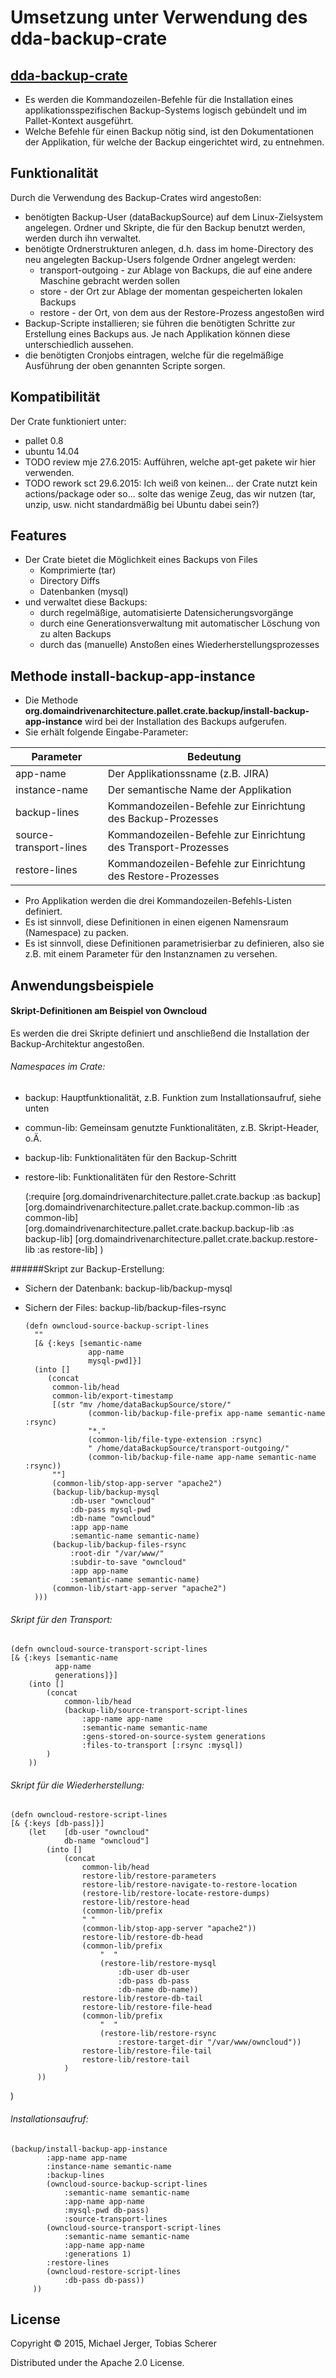 # Umsetzung unter Verwendung des dda-backup-crate


## [dda-backup-crate](https://github.com/DomainDrivenArchitecture/dda-backup-crate)
* Es werden die Kommandozeilen-Befehle für die Installation eines applikationsspezifischen Backup-Systems logisch gebündelt und im Pallet-Kontext ausgeführt.
* Welche Befehle für einen Backup nötig sind, ist den Dokumentationen der Applikation, für welche der Backup eingerichtet wird, zu entnehmen.

## Funktionalität
Durch die Verwendung des Backup-Crates wird angestoßen:
* benötigten Backup-User (dataBackupSource) auf dem Linux-Zielsystem angelegen. Ordner und Skripte, die für den Backup benutzt werden, werden durch ihn verwaltet.
* benötigte Ordnerstrukturen anlegen, d.h. dass im home-Directory des neu angelegten Backup-Users folgende Ordner angelegt werden:
  * transport-outgoing - zur Ablage von Backups, die auf eine andere Maschine gebracht werden sollen
  * store - der Ort zur Ablage der momentan gespeicherten lokalen Backups
  * restore - der Ort, von dem aus der Restore-Prozess angestoßen wird
* Backup-Scripte installieren; sie führen die benötigten Schritte zur Erstellung eines Backups aus. Je nach Applikation können diese unterschiedlich aussehen.
* die benötigten Cronjobs eintragen, welche für die regelmäßige Ausführung der oben genannten Scripte sorgen.

## Kompatibilität
Der Crate funktioniert unter:
 * pallet 0.8
 * ubuntu 14.04
 * TODO review mje 27.6.2015: Aufführen, welche apt-get pakete wir hier verwenden.
 * TODO rework sct 29.6.2015: Ich weiß von keinen... der Crate nutzt kein actions/package oder so... solte das wenige Zeug, das wir nutzen (tar, unzip, usw. nicht standardmäßig bei Ubuntu dabei sein?)
 
## Features
* Der Crate bietet die Möglichkeit eines Backups von Files
   * Komprimierte (tar)
   * Directory Diffs
   * Datenbanken (mysql)
* und verwaltet diese Backups:
   * durch regelmäßige, automatisierte Datensicherungsvorgänge
   * durch eine Generationsverwaltung mit automatischer Löschung von zu alten Backups 
   * durch das (manuelle) Anstoßen eines Wiederherstellungsprozesses

## Methode install-backup-app-instance

* Die Methode **org.domaindrivenarchitecture.pallet.crate.backup/install-backup-app-instance** wird bei der Installation des Backups aufgerufen.
* Sie erhält folgende Eingabe-Parameter:

| Parameter       | Bedeutung     |
| --------------- |-------------|
| app-name        | Der Applikationssname (z.B. JIRA) |
| instance-name        | Der semantische Name der Applikation |
| backup-lines   | Kommandozeilen-Befehle zur Einrichtung des Backup-Prozesses  |
| source-transport-lines | Kommandozeilen-Befehle zur Einrichtung des Transport-Prozesses |
| restore-lines | Kommandozeilen-Befehle zur Einrichtung des Restore-Prozesses |
 
* Pro Applikation werden die drei Kommandozeilen-Befehls-Listen definiert.
* Es ist sinnvoll, diese Definitionen in einen eigenen Namensraum (Namespace) zu packen.
* Es ist sinnvoll, diese Definitionen parametrisierbar zu definieren, also sie z.B. mit einem Parameter für den Instanznamen zu versehen.  


 
## Anwendungsbeispiele

#### Skript-Definitionen am Beispiel von Owncloud
Es werden die drei Skripte definiert und anschließend die Installation der Backup-Architektur angestoßen.

###### Namespaces im Crate:
* backup: Hauptfunktionalität, z.B. Funktion zum Installationsaufruf, siehe unten
* commun-lib: Gemeinsam genutzte Funktionalitäten, z.B. Skript-Header, o.Ä.
* backup-lib: Funktionalitäten für den Backup-Schritt
* restore-lib: Funktionalitäten für den Restore-Schritt


    (:require
        [org.domaindrivenarchitecture.pallet.crate.backup :as backup]
        [org.domaindrivenarchitecture.pallet.crate.backup.common-lib :as common-lib]    
        [org.domaindrivenarchitecture.pallet.crate.backup.backup-lib :as backup-lib]
        [org.domaindrivenarchitecture.pallet.crate.backup.restore-lib :as restore-lib]
    )

######Skript zur Backup-Erstellung: 

* Sichern der Datenbank: backup-lib/backup-mysql
* Sichern der Files: backup-lib/backup-files-rsync


	  (defn owncloud-source-backup-script-lines
  	    ""
  	    [& {:keys [semantic-name
    	            app-name
        	        mysql-pwd]}]
    	(into [] 
    	   (concat 
            common-lib/head
            common-lib/export-timestamp
            [(str "mv /home/dataBackupSource/store/"
            	    (common-lib/backup-file-prefix app-name semantic-name :rsync)
                	"*."
                	(common-lib/file-type-extension :rsync)
                	" /home/dataBackupSource/transport-outgoing/"
                	(common-lib/backup-file-name app-name semantic-name :rsync))
           	""]
            (common-lib/stop-app-server "apache2")         
          	(backup-lib/backup-mysql 
            	:db-user "owncloud" 
            	:db-pass mysql-pwd 
            	:db-name "owncloud" 
            	:app app-name
            	:semantic-name semantic-name)
          	(backup-lib/backup-files-rsync
            	:root-dir "/var/www/" 
            	:subdir-to-save "owncloud"
            	:app app-name 
            	:semantic-name semantic-name) 
          	(common-lib/start-app-server "apache2")
        )))

###### Skript für den Transport:

	(defn owncloud-source-transport-script-lines
  	[& {:keys [semantic-name
       	      app-name
              generations]}]
  		(into [] 
        	(concat 
          		common-lib/head
          		(backup-lib/source-transport-script-lines 
            		:app-name app-name
            		:semantic-name semantic-name 
            		:gens-stored-on-source-system generations 
            		:files-to-transport [:rsync :mysql])
          	)
        ))

###### Skript für die Wiederherstellung:

	(defn owncloud-restore-script-lines
  	[& {:keys [db-pass]}]
  		(let 	[db-user "owncloud"
        		db-name "owncloud"]
    		(into [] 
          		(concat 
            		common-lib/head
            		restore-lib/restore-parameters
            		restore-lib/restore-navigate-to-restore-location
            		(restore-lib/restore-locate-restore-dumps)
            		restore-lib/restore-head
            		(common-lib/prefix
              		" "
              		(common-lib/stop-app-server "apache2"))            
            		restore-lib/restore-db-head
            		(common-lib/prefix
              			"  "
              			(restore-lib/restore-mysql 
                			:db-user db-user 
                			:db-pass db-pass 
                			:db-name db-name))
            		restore-lib/restore-db-tail
            		restore-lib/restore-file-head
            		(common-lib/prefix
              			"  " 
              			(restore-lib/restore-rsync
                			:restore-target-dir "/var/www/owncloud"))
            		restore-lib/restore-file-tail
            		restore-lib/restore-tail
            	)
          ))
  )
  
###### Installationsaufruf:
  
  	(backup/install-backup-app-instance
           	:app-name app-name 
           	:instance-name semantic-name
           	:backup-lines 
           	(owncloud-source-backup-script-lines
                :semantic-name semantic-name
                :app-name app-name
                :mysql-pwd db-pass)
                :source-transport-lines 
           	(owncloud-source-transport-script-lines 
                :semantic-name semantic-name
                :app-name app-name
                :generations 1)
           	:restore-lines
           	(owncloud-restore-script-lines 
             	:db-pass db-pass))
         ))
  
  

## License

Copyright © 2015, Michael Jerger, Tobias Scherer

Distributed under the Apache 2.0 License.
